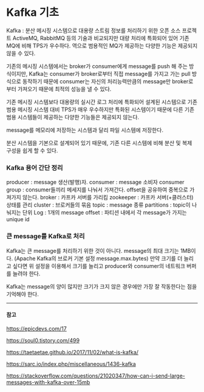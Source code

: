 # Kafka 기초

Kafka : 분산 메시징 시스템으로 대용량 스트림 정보를 처리하기 위한 오픈 소스 프로젝트
ActiveMQ, RabbitMQ 등의 기술과 비교되지만 대량 처리에 특화되어 있어 기존 MQ에 비해 TPS가 우수하다.
역으로 범용적인 MQ가 제공하는 다양한 기능은 제공되지 않을 수 있다.

기존의 메시징 시스템에서는 broker가 consumer에게 message를 push 해 주는 방식이지만,
Kafka는 consumer가 broker로부터 직접 message를 가지고 가는 pull 방식으로 동작하기 때문에
consumer는 자신의 처리능력만큼의 message만 broker로부터 가져오기 때문에 최적의 성능을 낼 수 있다.

기존 메시징 시스템보다 대용량의 실시간 로그 처리에 특화되어 설계된  시스템으로 기존 범용 메시징 시스템 대비 TPS가 매우 우수하지만 특화된 시스템이기 때문에 다른 기존 범용 시스템들이 제공하는 다양한 기능들은 제공되지 않는다.

message를 메모리에 저장하는 시스템과 달리 파일 시스템에 저장한다.

분산 시스템을 기본으로 설계되어 있기 때문에, 기존 다른 시스템에 비해 분산 및 복제 구성을 쉽게 할 수 있다.

### Kafka 용어 간단 정리

producer : message 생산(발행)자.
consumer : message 소비자
consumer group : consumer들끼리 메세지를 나눠서 가져간다. offset을 공유하여 중복으로 가져가지 않는다.
broker : 카프카 서버를 가리킴
zookeeper : 카프카 서버(+클러스터) 상태를 관리
cluster : 브로커들의 묶음
topic : message 종류
partitions : topic이 나눠지는 단위
Log : 1개의 message
offset : 파티션 내에서 각 message가 가지는 unique id

### 큰 message를 Kafka로 처리

Kafka는 큰 message를 처리하기 위한 것이 아니다. message의 최대 크기는 1MB이다. (Apache Kafka의 브로커 기본 설정 message.max.bytes)
만약 크기를 더 늘리고 싶다면 위 설정을 이용해서 크기를 늘리고 producer와 consumer의 네트워크 버퍼를 늘려야 한다.

Kafka는 message의 양이 많지만 크기가 크지 않은 경우에만 가장 잘 작동한다는 점을 기억해야 한다.

---
#### 참고

https://epicdevs.com/17

https://soul0.tistory.com/499

https://taetaetae.github.io/2017/11/02/what-is-kafka/

https://sarc.io/index.php/miscellaneous/1436-kafka

https://stackoverflow.com/questions/21020347/how-can-i-send-large-messages-with-kafka-over-15mb